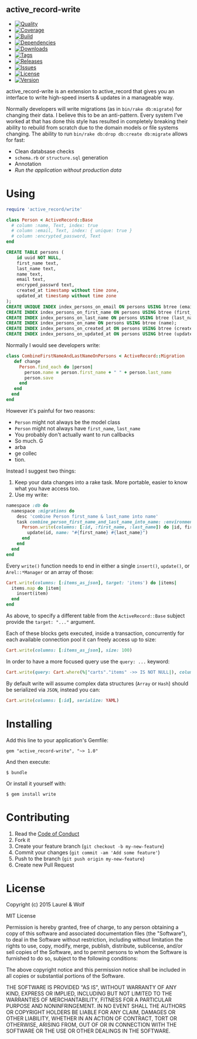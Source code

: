 active_record-write
-------------------

  - [![Quality](http://img.shields.io/codeclimate/github/laurelandwolf/active_record-write.gem.svg?style=flat-square)](https://codeclimate.com/github/laurelandwolf/active_record-write.gem)
  - [![Coverage](http://img.shields.io/codeclimate/coverage/github/laurelandwolf/active_record-write.gem.svg?style=flat-square)](https://codeclimate.com/github/laurelandwolf/active_record-write.gem)
  - [![Build](http://img.shields.io/travis-ci/laurelandwolf/active_record-write.gem.svg?style=flat-square)](https://travis-ci.org/laurelandwolf/active_record-write.gem)
  - [![Dependencies](http://img.shields.io/gemnasium/laurelandwolf/active_record-write.gem.svg?style=flat-square)](https://gemnasium.com/laurelandwolf/active_record-write.gem)
  - [![Downloads](http://img.shields.io/gem/dtv/write.svg?style=flat-square)](https://rubygems.org/gems/write)
  - [![Tags](http://img.shields.io/github/tag/laurelandwolf/active_record-write.gem.svg?style=flat-square)](http://github.com/laurelandwolf/active_record-write.gem/tags)
  - [![Releases](http://img.shields.io/github/release/laurelandwolf/active_record-write.gem.svg?style=flat-square)](http://github.com/laurelandwolf/active_record-write.gem/releases)
  - [![Issues](http://img.shields.io/github/issues/laurelandwolf/active_record-write.gem.svg?style=flat-square)](http://github.com/laurelandwolf/active_record-write.gem/issues)
  - [![License](http://img.shields.io/badge/license-MIT-brightgreen.svg?style=flat-square)](http://opensource.org/licenses/MIT)
  - [![Version](http://img.shields.io/gem/v/write.svg?style=flat-square)](https://rubygems.org/gems/active_record-write)


active_record-write is an extension to active_record that gives you an interface to write high-speed inserts & updates in a manageable way.

Normally developers will write migrations (as in `bin/rake db:migrate`) for changing their data. I believe this to be an anti-pattern. Every system I've worked at that has done this style has resulted in completely breaking their ability to rebuild from scratch due to the domain models or file systems changing. The ability to run `bin/rake db:drop db:create db:migrate` allows for fast:

  - Clean databsase checks
  - `schema.rb` or `structure.sql` generation
  - Annotation
  - *Run the application without production data*


Using
=====

``` ruby
require 'active_record/write'

class Person < ActiveRecord::Base
  # column :name, Text, index: true
  # column :email, Text, index: { unique: true }
  # column :encrypted_password, Text
end
```

``` sql
CREATE TABLE persons (
    id uuid NOT NULL,
    first_name text,
    last_name text,
    name text,
    email text,
    encryped_passwrd text,
    created_at timestamp without time zone,
    updated_at timestamp without time zone
);
CREATE UNIQUE INDEX index_persons_on_email ON persons USING btree (email);
CREATE INDEX index_persons_on_first_name ON persons USING btree (first_name);
CREATE INDEX index_persons_on_last_name ON persons USING btree (last_name);
CREATE INDEX index_persons_on_name ON persons USING btree (name);
CREATE INDEX index_persons_on_created_at ON persons USING btree (created_at);
CREATE INDEX index_persons_on_updated_at ON persons USING btree (updated_at);
```

Normally I would see developers write:

``` ruby
class CombineFirstNameAndLastNameOnPersons < ActiveRecord::Migration
   def change
     Person.find_each do |person|
       person.name = person.first_name + " " + person.last_name
       person.save
     end
   end
  end
end
```

However it's painful for two reasons:

  - `Person` might not always be the model class
  - `Person` might not always have `first_name`, `last_name`
  - You probably don't actually want to run callbacks
  - So much. G
  - arba
  - ge collec
  - tion.

Instead I suggest two things:

  1. Keep your data changes into a rake task. More portable, easier to know what you have access too.
  2. Use my write:

``` ruby
namespace :db do
  namespace :migrations do
    desc 'combine Person first_name & last_name into name'
    task combine_person_first_name_and_last_name_into_name: :environment do
      Person.write(columns: [:id, :first_name, :last_name]) do |id, first_name, last_name|
        update(id, name: "#{first_name} #{last_name}")
      end
    end
  end
end
```

Every `write()` function needs to end in either a single `insert()`, `update()`, or `Arel::*Manager` or an array of those:

``` ruby
Cart.write(columns: [:items_as_json], target: 'items') do |items|
  items.map do |item|
    insert(item)
  end
end
```

As above, to specify a different table from the `ActiveRecord::Base` subject provide the `target: "..."` argument.

Each of these blocks gets executed, inside a transaction, concurrently for each available connection pool it can freely access up to size:

``` ruby
Cart.write(columns: [:items_as_json], size: 100)
```

In order to have a more focused query use the `query: ...` keyword:

``` ruby
Cart.write(query: Cart.where(%|"carts"."items" ->> IS NOT NULL|), columns: [:items_as_json])
```

By default write will assume complex data structures (`Array` or `Hash`) should be serialized via `JSON`, instead you can:

``` ruby
Cart.write(columns: [:id], serialize: YAML)
```



Installing
==========

Add this line to your application's Gemfile:

    gem "active_record-write", "~> 1.0"

And then execute:

    $ bundle

Or install it yourself with:

    $ gem install write


Contributing
============

  1. Read the [Code of Conduct](/CONDUCT.md)
  2. Fork it
  3. Create your feature branch (`git checkout -b my-new-feature`)
  4. Commit your changes (`git commit -am 'Add some feature'`)
  5. Push to the branch (`git push origin my-new-feature`)
  6. Create new Pull Request


License
=======

Copyright (c) 2015 Laurel & Wolf

MIT License

Permission is hereby granted, free of charge, to any person obtaining
a copy of this software and associated documentation files (the
"Software"), to deal in the Software without restriction, including
without limitation the rights to use, copy, modify, merge, publish,
distribute, sublicense, and/or sell copies of the Software, and to
permit persons to whom the Software is furnished to do so, subject to
the following conditions:

The above copyright notice and this permission notice shall be
included in all copies or substantial portions of the Software.

THE SOFTWARE IS PROVIDED "AS IS", WITHOUT WARRANTY OF ANY KIND,
EXPRESS OR IMPLIED, INCLUDING BUT NOT LIMITED TO THE WARRANTIES OF
MERCHANTABILITY, FITNESS FOR A PARTICULAR PURPOSE AND
NONINFRINGEMENT. IN NO EVENT SHALL THE AUTHORS OR COPYRIGHT HOLDERS BE
LIABLE FOR ANY CLAIM, DAMAGES OR OTHER LIABILITY, WHETHER IN AN ACTION
OF CONTRACT, TORT OR OTHERWISE, ARISING FROM, OUT OF OR IN CONNECTION
WITH THE SOFTWARE OR THE USE OR OTHER DEALINGS IN THE SOFTWARE.
